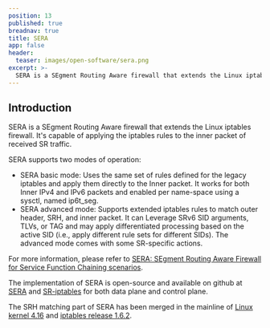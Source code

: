 ```yaml
---
position: 13
published: true
breadnav: true
title: SERA
app: false
header:
  teaser: images/open-software/sera.png
excerpt: >-
  SERA is a SEgment Routing Aware firewall that extends the Linux iptables firewall. It's capable of applying the iptables rules to the inner packet of received SR traffic. 
---
```


## Introduction

SERA is a SEgment Routing Aware firewall that extends the Linux iptables firewall. It's capable of applying the iptables rules to the inner packet of received SR traffic. 

SERA supports two modes of operation: 
- SERA basic mode: Uses the same set of rules defined for the legacy iptables and apply them directly to the Inner packet. It works for both Inner IPv4 and IPv6 packets and enabled per name-space using a sysctl, named  ip6t_seg.
- SERA advanced mode: Supports extended iptables rules to match outer header, SRH, and inner packet. It can Leverage SRv6 SID arguments, TLVs, or TAG and may apply differentiated processing based on the active SID (i.e., apply different rule sets for different SIDs). The advanced mode comes with some SR-specific actions. 
  
For more information, please refer to [SERA: SEgment Routing Aware Firewall for Service Function Chaining scenarios](http://netgroup.uniroma2.it/Stefano_Salsano/papers/18-ifip-sera-firewall-sfc.pdf).

The implementation of SERA is open-source and available on github at [SERA](https://github.com/SRouting/SERA) and [SR-iptables](https://github.com/SRouting/SR-iptables) for both data plane and control plane. 

The SRH matching part of SERA has been merged in the mainline of [Linux kernel 4.16](http://kernel.ubuntu.com/~kernel-ppa/mainline/v4.16/) and [iptables release 1.6.2](https://www.netfilter.org/projects/iptables/downloads.html).
